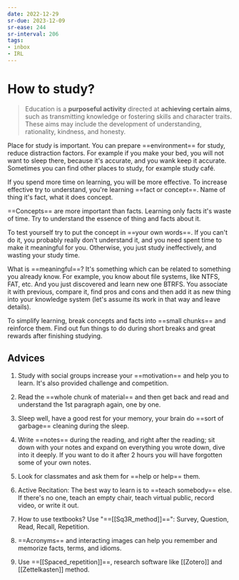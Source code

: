 ```yaml
---
date: 2022-12-29
sr-due: 2023-12-09
sr-ease: 244
sr-interval: 206
tags:
- inbox
- IRL
---
```


# How to study?

> Education is a **purposeful activity** directed at **achieving certain aims**,
> such as transmitting knowledge or fostering skills and character traits. These
> aims may include the development of understanding, rationality, kindness, and
> honesty.

Place for study is important. You can prepare ==environment== for study, reduce
distraction factors. For example if you make your bed, you will not want to
sleep there, because it's accurate, and you wank keep it accurate. Sometimes you
can find other places to study, for example study café.

If you spend more time on learning, you will be more effective. To increase
effective try to understand, you're learning ==fact or concept==. Name of thing
it's fact, what it does concept.

==Concepts== are more important than facts. Learning only facts it's waste of
time. Try to understand the essence of thing and facts about it.

To test yourself try to put the concept in ==your own words==. If you can't do
it, you probably really don't understand it, and you need spent time to make it
meaningful for you. Otherwise, you just study ineffectively, and wasting your
study time.

What is ==meaningful==? It's something which can be related to something you
already know. For example, you know about file systems, like NTFS, FAT, etc. And
you just discovered and learn new one BTRFS. You associate it with previous,
compare it, find pros and cons and then add it as new thing into your knowledge
system (let's assume its work in that way and leave details).

To simplify learning, break concepts and facts into ==small chunks== and
reinforce them. Find out fun things to do during short breaks and great rewards
after finishing studying.

## Advices

1. Study with social groups increase your ==motivation== and help you to learn.
   It's also provided challenge and competition.

1. Read the ==whole chunk of material== and then get back and read and
   understand the 1st paragraph again, one by one.
1. Sleep well, have a good rest for your memory, your brain do
   ==sort of garbage== cleaning during the sleep.
4. Write ==notes== during the reading, and right after the reading; sit down
   with your notes and expand on everything you wrote down, dive into it deeply.
   If you want to do it after 2 hours you will have forgotten some of your own
   notes.
5. Look for classmates and ask them for ==help or help== them.
6. Active Recitation: The best way to learn is to ==teach somebody== else. If
   there's no one, teach an empty chair, teach virtual public, record video, or
   write it out.
7. How to use textbooks? Use "==[[Sq3R_method]]==": Survey, Question,
   Read, Recall, Repetition.
8. ==Acronyms== and interacting images can help you remember and memorize facts,
   terms, and idioms.
9. Use ==[[Spaced_repetition]]==, research software like [[Zotero]] and
   [[Zettelkasten]] method.
